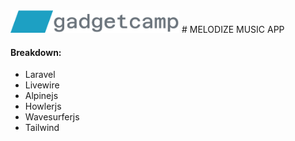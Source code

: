 <img src="https://github.com/schmev91/gadgetcamp/blob/master/src/img/gadgetcamp-logo.png" width="270px" />
# MELODIZE MUSIC APP

#### Breakdown:
- Laravel
- Livewire
- Alpinejs
- Howlerjs
- Wavesurferjs
- Tailwind

